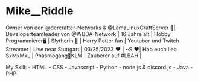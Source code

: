 # Mike__Riddle
Owner von den @dercrafter-Networks & @LamaLinuxCraftServer 👑| Developerteamleader von @WBDA-Network | 16 Jahre alt | Hobby Programmierer🖥 | Slytherin 💚 | Harry Potter fan | Youtuber und Twitch Streamer | Live near Stuttgart | 03/25/2023 ❤️ | ~S ❤️| Hab euch lieb SxMxMxL | Phasmogang👻KLM | Zauberer auf #LBAH | 

My Skill: - HTML
          - CSS
          - Javascript
          - Python
          - node.js & discord.js
          - Java
          - PHP

